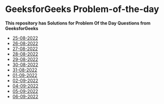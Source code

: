 <h1>GeeksforGeeks Problem-of-the-day</h1>
<strong>This repository has Solutions for Problem Of the Day Questions from GeeksforGeeks</strong>

- [25-08-2022](https://github.com/TharunMadishetti/Problem_Of_The_Day_GFG/tree/main/Counting%20elements%20in%20two%20arrays])
- [26-08-2022](https://github.com/TharunMadishetti/Problem_Of_The_Day_GFG/tree/main/Count%20Palindromic%20Subsequences)
- [27-08-2022](https://github.com/TharunMadishetti/Problem_Of_The_Day_GFG/tree/main/Alternate%20positive%20and%20negative%20numbers)
- [28-08-2022](https://github.com/TharunMadishetti/Problem_Of_The_Day_GFG/tree/main/Binary%20Tree%20to%20Doubly%20LinkedList)
- [29-08-2022](https://github.com/TharunMadishetti/Problem_Of_The_Day_GFG/tree/main/Next%20Right%20Node)
- [30-08-2022](https://github.com/TharunMadishetti/Problem_Of_The_Day_GFG/tree/main/Merging%20Details)
- [31-08-2022](https://github.com/TharunMadishetti/Problem_Of_The_Day_GFG/tree/main/Find%20all%20distinct%20subset%20(or%20subsequence)%20sums)
- [01-09-2022](https://github.com/TharunMadishetti/Problem_Of_The_Day_GFG/tree/main/Find%20pairs%20with%20given%20sum%20in%20doubly%20linked%20list)
- [02-09-2022](https://github.com/TharunMadishetti/Problem_Of_The_Day_GFG/tree/main/Minimum%20Cost%20to%20cut%20a%20board%20into%20squares)
- [04-09-2022](https://github.com/TharunMadishetti/Problem_Of_The_Day_GFG/tree/main/Pattern)
- [05-09-2022](https://github.com/TharunMadishetti/Problem_Of_The_Day_GFG/tree/main/Smallest%20sum%20contiguous%20subarray)
- [06-09-2022](https://github.com/TharunMadishetti/Problem_Of_The_Day_GFG/tree/main/Minimum%20sum%20of%20absolute%20differences%20of%20pairs)
